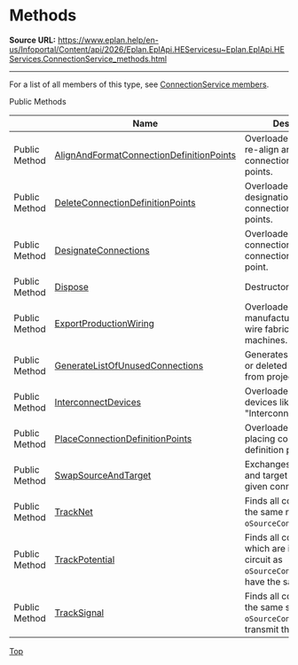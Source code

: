 # Methods

**Source URL:** https://www.eplan.help/en-us/Infoportal/Content/api/2026/Eplan.EplApi.HEServicesu~Eplan.EplApi.HEServices.ConnectionService_methods.html

---

For a list of all members of this type, see [ConnectionService members](Eplan.EplApi.HEServicesu~Eplan.EplApi.HEServices.ConnectionService_members.html).

Public Methods

|  | Name | Description |
| --- | --- | --- |
| Public Method | [AlignAndFormatConnectionDefinitionPoints](Eplan.EplApi.HEServicesu~Eplan.EplApi.HEServices.ConnectionService~AlignAndFormatConnectionDefinitionPoints.html) | Overloaded. function to re-align and re-format connection definition points. |
| Public Method | [DeleteConnectionDefinitionPoints](Eplan.EplApi.HEServicesu~Eplan.EplApi.HEServices.ConnectionService~DeleteConnectionDefinitionPoints.html) | Overloaded. Delete wire designations and connection definition points. |
| Public Method | [DesignateConnections](Eplan.EplApi.HEServicesu~Eplan.EplApi.HEServices.ConnectionService~DesignateConnections.html) | Overloaded. Designate connections (wires) with connection definition point. |
| Public Method | [Dispose](Eplan.EplApi.HEServicesu~Eplan.EplApi.HEServices.ConnectionService~Dispose().html) | Destructor |
| Public Method | [ExportProductionWiring](Eplan.EplApi.HEServicesu~Eplan.EplApi.HEServices.ConnectionService~ExportProductionWiring.html) | Overloaded. Exports manufacturing data for wire fabrication machines. |
| Public Method | [GenerateListOfUnusedConnections](Eplan.EplApi.HEServicesu~Eplan.EplApi.HEServices.ConnectionService~GenerateListOfUnusedConnections.html) | Generates list of unused or deleted connection from project. |
| Public Method | [InterconnectDevices](Eplan.EplApi.HEServicesu~Eplan.EplApi.HEServices.ConnectionService~InterconnectDevices.html) | Overloaded. Interconnect devices like in dialog "Interconnect devices". |
| Public Method | [PlaceConnectionDefinitionPoints](Eplan.EplApi.HEServicesu~Eplan.EplApi.HEServices.ConnectionService~PlaceConnectionDefinitionPoints.html) | Overloaded. Function for placing connection definition points (CDPs). |
| Public Method | [SwapSourceAndTarget](Eplan.EplApi.HEServicesu~Eplan.EplApi.HEServices.ConnectionService~SwapSourceAndTarget.html) | Exchanges the source and target properties of given connection. |
| Public Method | [TrackNet](Eplan.EplApi.HEServicesu~Eplan.EplApi.HEServices.ConnectionService~TrackNet.html) | Finds all connections in the same net as `oSourceConnection`. |
| Public Method | [TrackPotential](Eplan.EplApi.HEServicesu~Eplan.EplApi.HEServices.ConnectionService~TrackPotential.html) | Finds all connections which are in the same circuit as `oSourceConnection` and have the same potential. |
| Public Method | [TrackSignal](Eplan.EplApi.HEServicesu~Eplan.EplApi.HEServices.ConnectionService~TrackSignal.html) | Finds all connections on the same scheme as `oSourceConnection` that transmit the same signal. |

[Top](#top)
